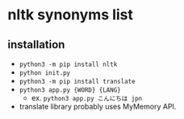 # nltk synonyms list

## installation

<!-- - `python3 -m venv venv`
- `. ./venv/bin/activate` -->
<!-- - `pip install nltk` or `pip install -U nltk` -->
- `python3 -m pip install nltk`
- `python init.py`
- `python3 -m pip install translate`
- `python3 app.py {WORD} {LANG}`
    - ex. `python3 app.py こんにちは jpn`
- translate library probably uses MyMemory API.